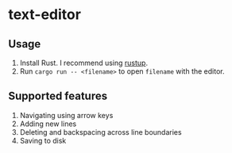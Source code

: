 # text-editor

## Usage

1. Install Rust. I recommend using [rustup](https://rustup.rs/).
2. Run `cargo run -- <filename>` to open `filename` with the editor.

## Supported features

1. Navigating using arrow keys
2. Adding new lines
3. Deleting and backspacing across line boundaries
4. Saving to disk
